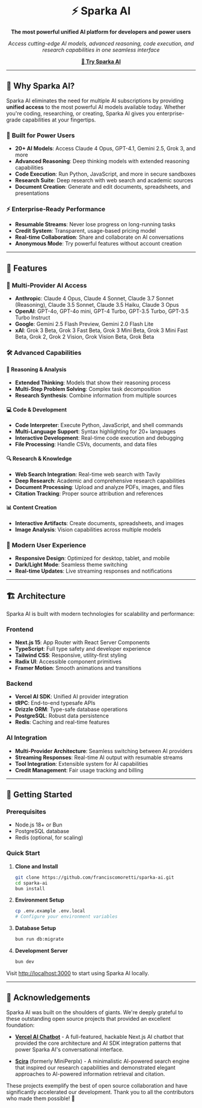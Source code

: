 <div align="center">

# ⚡ Sparka AI

**The most powerful unified AI platform for developers and power users**

*Access cutting-edge AI models, advanced reasoning, code execution, and research capabilities in one seamless interface*

[**🚀 Try Sparka AI**](https://sparka.ai)

</div>

---

## 🌟 Why Sparka AI?

Sparka AI eliminates the need for multiple AI subscriptions by providing **unified access** to the most powerful AI models available today. Whether you're coding, researching, or creating, Sparka AI gives you enterprise-grade capabilities at your fingertips.

### 🎯 **Built for Power Users**
- **20+ AI Models**: Access Claude 4 Opus, GPT-4.1, Gemini 2.5, Grok 3, and more
- **Advanced Reasoning**: Deep thinking models with extended reasoning capabilities
- **Code Execution**: Run Python, JavaScript, and more in secure sandboxes
- **Research Suite**: Deep research with web search and academic sources
- **Document Creation**: Generate and edit documents, spreadsheets, and presentations

### ⚡ **Enterprise-Ready Performance**
- **Resumable Streams**: Never lose progress on long-running tasks
- **Credit System**: Transparent, usage-based pricing model
- **Real-time Collaboration**: Share and collaborate on AI conversations
- **Anonymous Mode**: Try powerful features without account creation

---

## 🚀 Features

### 🤖 **Multi-Provider AI Access**
- **Anthropic**: Claude 4 Opus, Claude 4 Sonnet, Claude 3.7 Sonnet (Reasoning), Claude 3.5 Sonnet, Claude 3.5 Haiku, Claude 3 Opus
- **OpenAI**: GPT-4o, GPT-4o mini, GPT-4 Turbo, GPT-3.5 Turbo, GPT-3.5 Turbo Instruct
- **Google**: Gemini 2.5 Flash Preview, Gemini 2.0 Flash Lite
- **xAI**: Grok 3 Beta, Grok 3 Fast Beta, Grok 3 Mini Beta, Grok 3 Mini Fast Beta, Grok 2, Grok 2 Vision, Grok Vision Beta, Grok Beta

### 🛠️ **Advanced Capabilities**

#### 🧠 **Reasoning & Analysis**
- **Extended Thinking**: Models that show their reasoning process
- **Multi-Step Problem Solving**: Complex task decomposition
- **Research Synthesis**: Combine information from multiple sources

#### 💻 **Code & Development**
- **Code Interpreter**: Execute Python, JavaScript, and shell commands
- **Multi-Language Support**: Syntax highlighting for 20+ languages
- **Interactive Development**: Real-time code execution and debugging
- **File Processing**: Handle CSVs, documents, and data files

#### 🔍 **Research & Knowledge**
- **Web Search Integration**: Real-time web search with Tavily
- **Deep Research**: Academic and comprehensive research capabilities
- **Document Processing**: Upload and analyze PDFs, images, and files
- **Citation Tracking**: Proper source attribution and references

#### 📊 **Content Creation**
- **Interactive Artifacts**: Create documents, spreadsheets, and images
- **Image Analysis**: Vision capabilities across multiple models

### 🎨 **Modern User Experience**
- **Responsive Design**: Optimized for desktop, tablet, and mobile
- **Dark/Light Mode**: Seamless theme switching
- **Real-time Updates**: Live streaming responses and notifications

---

## 🏗️ Architecture

Sparka AI is built with modern technologies for scalability and performance:

### **Frontend**
- **Next.js 15**: App Router with React Server Components
- **TypeScript**: Full type safety and developer experience
- **Tailwind CSS**: Responsive, utility-first styling
- **Radix UI**: Accessible component primitives
- **Framer Motion**: Smooth animations and transitions

### **Backend**
- **Vercel AI SDK**: Unified AI provider integration
- **tRPC**: End-to-end typesafe APIs
- **Drizzle ORM**: Type-safe database operations
- **PostgreSQL**: Robust data persistence
- **Redis**: Caching and real-time features

### **AI Integration**
- **Multi-Provider Architecture**: Seamless switching between AI providers
- **Streaming Responses**: Real-time AI output with resumable streams
- **Tool Integration**: Extensible system for AI capabilities
- **Credit Management**: Fair usage tracking and billing

---

## 🚀 Getting Started

### **Prerequisites**
- Node.js 18+ or Bun
- PostgreSQL database
- Redis (optional, for scaling)

### **Quick Start**

1. **Clone and Install**
   ```bash
   git clone https://github.com/franciscomoretti/sparka-ai.git
   cd sparka-ai
   bun install
   ```

2. **Environment Setup**
   ```bash
   cp .env.example .env.local
   # Configure your environment variables
   ```

3. **Database Setup**
   ```bash
   bun run db:migrate
   ```

4. **Development Server**
   ```bash
   bun dev
   ```

Visit [http://localhost:3000](http://localhost:3000) to start using Sparka AI locally.

---

## 🙏 Acknowledgements

Sparka AI was built on the shoulders of giants. We're deeply grateful to these outstanding open source projects that provided an excellent foundation:

- **[Vercel AI Chatbot](https://github.com/vercel/ai-chatbot)** - A full-featured, hackable Next.js AI chatbot that provided the core architecture and AI SDK integration patterns that power Sparka AI's conversational interface.

- **[Scira](https://github.com/zaidmukaddam/scira)** (formerly MiniPerplx) - A minimalistic AI-powered search engine that inspired our research capabilities and demonstrated elegant approaches to AI-powered information retrieval and citation.

These projects exemplify the best of open source collaboration and have significantly accelerated our development. Thank you to all the contributors who made them possible! 🚀

